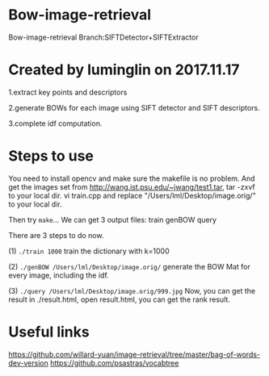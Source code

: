 # Bow-image-retrieval
Bow-image-retrieval Branch:SIFTDetector+SIFTExtractor

# Created by luminglin on 2017.11.17
1.extract key points and descriptors

2.generate BOWs for each image using SIFT detector and SIFT descriptors.

3.complete idf computation.

# Steps to use
You need to install opencv and make sure the makefile is no problem.
And get the images set from http://wang.ist.psu.edu/~jwang/test1.tar, tar -zxvf to your local dir.
vi train.cpp and replace "/Users/lml/Desktop/image.orig/" to your local dir.

Then try `make`...
We can get 3 output files: train genBOW query

There are 3 steps to do now.

(1) `./train 1000`
    train the dictionary with k=1000
    
(2) `./genBOW /Users/lml/Desktop/image.orig/`
    generate the BOW Mat for every image, including the idf.

(3) `./query /Users/lml/Desktop/image.orig/999.jpg`
    Now, you can get the result in ./result.html, open result.html, you can get the rank result.

# Useful links 
https://github.com/willard-yuan/image-retrieval/tree/master/bag-of-words-dev-version
https://github.com/psastras/vocabtree
